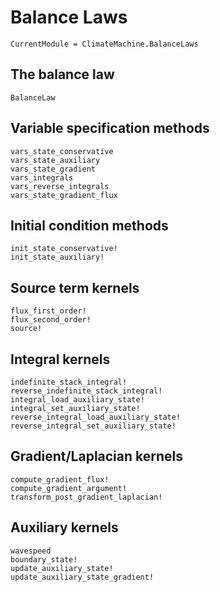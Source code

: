 # Balance Laws

```@meta
CurrentModule = ClimateMachine.BalanceLaws
```

## The balance law

```@docs
BalanceLaw
```

## Variable specification methods

```@docs
vars_state_conservative
vars_state_auxiliary
vars_state_gradient
vars_integrals
vars_reverse_integrals
vars_state_gradient_flux
```

## Initial condition methods

```@docs
init_state_conservative!
init_state_auxiliary!
```

## Source term kernels

```@docs
flux_first_order!
flux_second_order!
source!
```

## Integral kernels

```@docs
indefinite_stack_integral!
reverse_indefinite_stack_integral!
integral_load_auxiliary_state!
integral_set_auxiliary_state!
reverse_integral_load_auxiliary_state!
reverse_integral_set_auxiliary_state!
```

## Gradient/Laplacian kernels

```@docs
compute_gradient_flux!
compute_gradient_argument!
transform_post_gradient_laplacian!
```

## Auxiliary kernels

```@docs
wavespeed
boundary_state!
update_auxiliary_state!
update_auxiliary_state_gradient!
```
